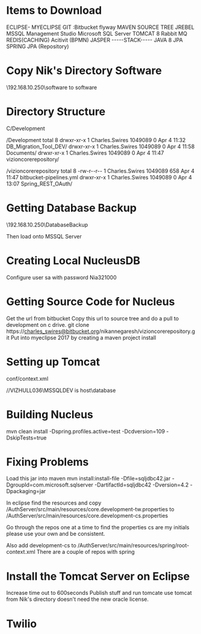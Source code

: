 Items to Download
=================
ECLIPSE- MYECLIPSE
GIT :Bitbucket
flyway
MAVEN
SOURCE TREE
JREBEL
MSSQL Management Studio 
Microsoft SQL Server
TOMCAT 8
Rabbit MQ
REDIS(CACHING)
Acitivit (BPMN)
JASPER
-----STACK-----
JAVA 8
JPA
SPRING JPA (Repository)

Copy Nik's Directory Software
=============================
\\192.168.10.250\software to software

Directory Structure
===================
C/Development

/Development
total 8
drwxr-xr-x 1 Charles.Swires 1049089 0 Apr  4 11:32 DB_Migration_Tool_DEV/
drwxr-xr-x 1 Charles.Swires 1049089 0 Apr  4 11:58 Documents/
drwxr-xr-x 1 Charles.Swires 1049089 0 Apr  4 11:47 vizioncorerepository/

/vizioncorerepository
total 8
-rw-r--r-- 1 Charles.Swires 1049089 658 Apr  4 11:47 bitbucket-pipelines.yml
drwxr-xr-x 1 Charles.Swires 1049089   0 Apr  4 13:07 Spring_REST_OAuth/


Getting Database Backup
=======================
\\192.168.10.250\DatabaseBackup

Then load onto MSSQL Server

Creating Local NucleusDB
========================

Configure user sa with password Nia321000

Getting Source Code for Nucleus
===============================
Get the url from bitbucket
Copy this url to source tree and do a pull to development on c drive.
git clone https://charles_swires@bitbucket.org/nikannegaresh/vizioncorerepository.git
Put into myeclipse 2017 by creating a maven project install

Setting up Tomcat
=================
conf/context.xml

<Resource url="jdbc:sqlserver://VIZHULL036\MSSQLDEV;databaseName=NucleusDB" driverClassName="com.microsoft.sqlserver.jdbc.SQLServerDriver" 
password="Nia321000" username="sa" maxWaitMillis="10000" maxIdle="30" maxTotal="100" type="javax.sql.DataSource" auth="Container" name="jdbc/NucleusDB"/>

//VIZHULL036\MSSQLDEV is host\database

Building Nucleus
================
mvn clean install -Dspring.profiles.active=test -Dcdversion=109 -DskipTests=true

Fixing Problems
===============
Load this jar into maven
mvn install:install-file -Dfile=sqljdbc42.jar -DgroupId=com.microsoft.sqlserver -DartifactId=sqljdbc42 -Dversion=4.2 -Dpackaging=jar

In eclipse find the resources and copy
/AuthServer/src/main/resources/core.development-tw.properties
to
/AuthServer/src/main/resources/core.development-cs.properties

Go through the repos one at a time to find the properties
cs are my initials please use your own and be consistent.

Also add development-cs to
/AuthServer/src/main/resources/spring/root-context.xml
There are a couple of repos with spring

Install the Tomcat Server on Eclipse
====================================
Increase time out to 600seconds
Publish stuff and run tomcate use tomcat from Nik's directory doesn't need the new oracle license.
# Twilio
